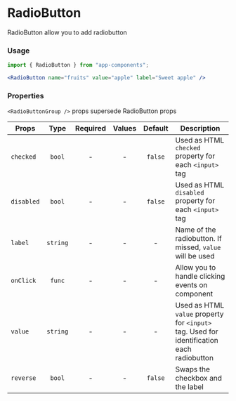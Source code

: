 # RadioButton

RadioButton allow you to add radiobutton

### Usage

```js
import { RadioButton } from "app-components";
```

```jsx
<RadioButton name="fruits" value="apple" label="Sweet apple" />
```

### Properties

`<RadioButtonGroup />` props supersede RadioButton props

| Props      |   Type   | Required | Values | Default | Description                                                                               |
| ---------- | :------: | :------: | :----: | :-----: | ----------------------------------------------------------------------------------------- |
| `checked`  |  `bool`  |    -     |   -    | `false` | Used as HTML `checked` property for each `<input>` tag                                    |
| `disabled` |  `bool`  |    -     |   -    | `false` | Used as HTML `disabled` property for each `<input>` tag                                   |
| `label`    | `string` |    -     |   -    |    -    | Name of the radiobutton. If missed, `value` will be used                                  |
| `onClick`  |  `func`  |    -     |   -    |    -    | Allow you to handle clicking events on component                                          |
| `value`    | `string` |    -     |   -    |    -    | Used as HTML `value` property for `<input>` tag. Used for identification each radiobutton |
| `reverse`  |  `bool`  |    -     |   -    | `false` | Swaps the checkbox and the label                                                          |
